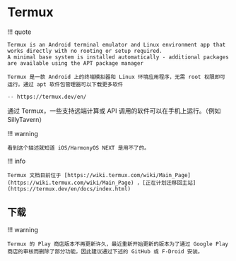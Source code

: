 # Termux 

!!! quote 

    Termux is an Android terminal emulator and Linux environment app that works directly with no rooting or setup required. 
    A minimal base system is installed automatically - additional packages are available using the APT package manager

    Termux 是一款 Android 上的终端模拟器和 Linux 环境应用程序，无需 root 权限即可运行。通过 apt 软件包管理器可以下载更多软件

    -- https://termux.dev/en/

通过 Termux，一些支持远端计算或 API 调用的软件可以在手机上运行。（例如 SillyTavern）

!!! warning

    看到这个描述就知道 iOS/HarmonyOS NEXT 是用不了的。

!!! info

    Termux 文档目前位于 [https://wiki.termux.com/wiki/Main_Page](https://wiki.termux.com/wiki/Main_Page) ，[正在计划迁移回主站](https://termux.dev/en/docs/index.html) 

## 下载

!!! warning

    Termux 的 Play 商店版本不再更新许久，最近重新开始更新的版本为了通过 Google Play 商店的审核而删除了部分功能，因此建议通过下述的 GitHub 或 F-Droid 安装。



